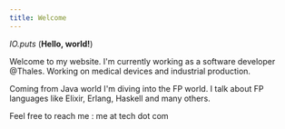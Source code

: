 ```yaml
---
title: Welcome
---
```


*IO.puts* (**Hello, world!**)

Welcome to my website.
I'm currently working as a software developer @Thales.
Working on medical devices and industrial production.

Coming from Java world I'm diving into the FP world.
I talk about FP languages like Elixir, Erlang, Haskell and many others.

Feel free to reach me : me at tech dot com